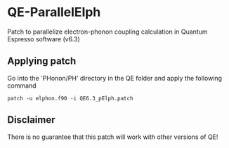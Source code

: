 # QE-ParallelElph
Patch to parallelize electron-phonon coupling calculation in Quantum Espresso software (v6.3)

## Applying patch
Go into the 'PHonon/PH' directory in the QE folder and apply the following command
```
patch -u elphon.f90 -i QE6.3_pElph.patch
```

## Disclaimer
There is no guarantee that this patch will work with other versions of QE!

